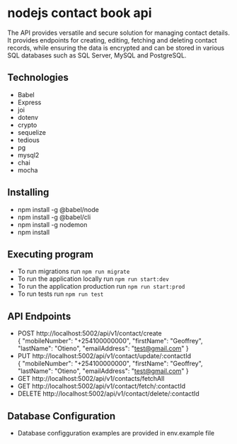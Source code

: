 # nodejs contact book api

The API provides versatile and secure solution for managing contact details. It provides endpoints for creating, editing, fetching and deleting contact records, while ensuring the data is encrypted and can be stored in various SQL databases such as SQL Server, MySQL and PostgreSQL.

## Technologies

* Babel
* Express
* joi
* dotenv
* crypto
* sequelize
* tedious
* pg
* mysql2
* chai
* mocha

## Installing

* npm install -g @babel/node
* npm install -g @babel/cli
* npm install -g nodemon
* npm install

## Executing program

* To run migrations run `npm run migrate`
* To run the application locally run `npm run start:dev`
* To run the application production run `npm run start:prod`
* To run tests run `npm run test`

## API Endpoints

* POST http://localhost:5002/api/v1/contact/create <br/> 
    {
        "mobileNumber": "+254100000000",
        "firstName": "Geoffrey",
        "lastName": "Otieno",
        "emailAddress": "test@gmail.com"
    }
* PUT http://localhost:5002/api/v1/contact/update/:contactId <br/>
    {
            "mobileNumber": "+254100000000",
            "firstName": "Geoffrey",
            "lastName": "Otieno",
            "emailAddress": "test@gmail.com"
    }
* GET http://localhost:5002/api/v1/contacts/fetchAll
* GET http://localhost:5002/api/v1/contact/fetch/:contactId
* DELETE http://localhost:5002/api/v1/contact/delete/:contactId

## Database Configuration

* Database configguration examples are provided in env.example file
